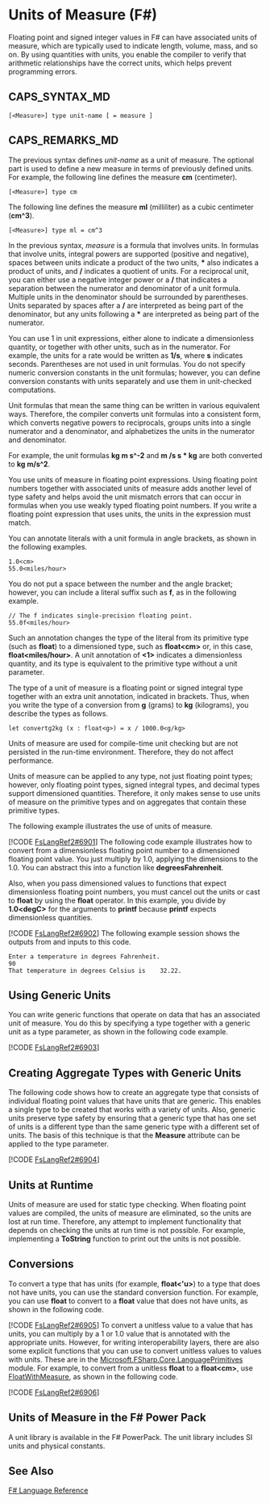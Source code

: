 # Units of Measure (F#)

Floating point and signed integer values in F# can have associated units of measure, which are typically used to indicate length, volume, mass, and so on. By using quantities with units, you enable the compiler to verify that arithmetic relationships have the correct units, which helps prevent programming errors.


## CAPS_SYNTAX_MD

```
[<Measure>] type unit-name [ = measure ]
```

## CAPS_REMARKS_MD
The previous syntax defines *unit-name* as a unit of measure. The optional part is used to define a new measure in terms of previously defined units. For example, the following line defines the measure **cm** (centimeter).


```f#
[<Measure>] type cm
```
The following line defines the measure **ml** (milliliter) as a cubic centimeter (**cm^3**).


```f#
[<Measure>] type ml = cm^3
```
In the previous syntax, *measure* is a formula that involves units. In formulas that involve units, integral powers are supported (positive and negative), spaces between units indicate a product of the two units, **&#42;** also indicates a product of units, and **/** indicates a quotient of units. For a reciprocal unit, you can either use a negative integer power or a **/** that indicates a separation between the numerator and denominator of a unit formula. Multiple units in the denominator should be surrounded by parentheses. Units separated by spaces after a **/** are interpreted as being part of the denominator, but any units following a **&#42;** are interpreted as being part of the numerator.

You can use 1 in unit expressions, either alone to indicate a dimensionless quantity, or together with other units, such as in the numerator. For example, the units for a rate would be written as **1/s**, where **s** indicates seconds. Parentheses are not used in unit formulas. You do not specify numeric conversion constants in the unit formulas; however, you can define conversion constants with units separately and use them in unit-checked computations.

Unit formulas that mean the same thing can be written in various equivalent ways. Therefore, the compiler converts unit formulas into a consistent form, which converts negative powers to reciprocals, groups units into a single numerator and a denominator, and alphabetizes the units in the numerator and denominator.

For example, the unit formulas **kg m s^-2** and **m /s s &#42; kg** are both converted to **kg m/s^2**.

You use units of measure in floating point expressions. Using floating point numbers together with associated units of measure adds another level of type safety and helps avoid the unit mismatch errors that can occur in formulas when you use weakly typed floating point numbers. If you write a floating point expression that uses units, the units in the expression must match.

You can annotate literals with a unit formula in angle brackets, as shown in the following examples.


```f#
1.0<cm>
55.0<miles/hour>
```
You do not put a space between the number and the angle bracket; however, you can include a literal suffix such as **f**, as in the following example.


```f#
// The f indicates single-precision floating point.
55.0f<miles/hour>
```
Such an annotation changes the type of the literal from its primitive type (such as **float**) to a dimensioned type, such as **float&lt;cm&gt;** or, in this case, **float&lt;miles/hour&gt;**. A unit annotation of **&lt;1&gt;** indicates a dimensionless quantity, and its type is equivalent to the primitive type without a unit parameter.

The type of a unit of measure is a floating point or signed integral type together with an extra unit annotation, indicated in brackets. Thus, when you write the type of a conversion from **g** (grams) to **kg** (kilograms), you describe the types as follows.


```f#
let convertg2kg (x : float<g>) = x / 1000.0<g/kg>
```
Units of measure are used for compile-time unit checking but are not persisted in the run-time environment. Therefore, they do not affect performance.

Units of measure can be applied to any type, not just floating point types; however, only floating point types, signed integral types, and decimal types support dimensioned quantities. Therefore, it only makes sense to use units of measure on the primitive types and on aggregates that contain these primitive types.

The following example illustrates the use of units of measure.

[!CODE [FsLangRef2#6901](../CodeSnippet/VS_Snippets_Fsharp/fslangref2/FSharp/fs/unitsofmeasure.fs#6901)]
    The following code example illustrates how to convert from a dimensionless floating point number to a dimensioned floating point value. You just multiply by 1.0, applying the dimensions to the 1.0. You can abstract this into a function like **degreesFahrenheit**.

Also, when you pass dimensioned values to functions that expect dimensionless floating point numbers, you must cancel out the units or cast to **float** by using the **float** operator. In this example, you divide by **1.0&lt;degC&gt;** for the arguments to **printf** because **printf** expects dimensionless quantities.

[!CODE [FsLangRef2#6902](../CodeSnippet/VS_Snippets_Fsharp/fslangref2/FSharp/fs/unitsofmeasure.fs#6902)]
    The following example session shows the outputs from and inputs to this code.


```
Enter a temperature in degrees Fahrenheit.
90
That temperature in degrees Celsius is    32.22.
```

## Using Generic Units
You can write generic functions that operate on data that has an associated unit of measure. You do this by specifying a type together with a generic unit as a type parameter, as shown in the following code example.

[!CODE [FsLangRef2#6903](../CodeSnippet/VS_Snippets_Fsharp/fslangref2/FSharp/fs/unitsofmeasure.fs#6903)]
    
## Creating Aggregate Types with Generic Units
The following code shows how to create an aggregate type that consists of individual floating point values that have units that are generic. This enables a single type to be created that works with a variety of units. Also, generic units preserve type safety by ensuring that a generic type that has one set of units is a different type than the same generic type with a different set of units. The basis of this technique is that the **Measure** attribute can be applied to the type parameter.

[!CODE [FsLangRef2#6904](../CodeSnippet/VS_Snippets_Fsharp/fslangref2/FSharp/fs/unitsofmeasure.fs#6904)]
    
## Units at Runtime
Units of measure are used for static type checking. When floating point values are compiled, the units of measure are eliminated, so the units are lost at run time. Therefore, any attempt to implement functionality that depends on checking the units at run time is not possible. For example, implementing a **ToString** function to print out the units is not possible.


## Conversions
To convert a type that has units (for example, **float&lt;'u&gt;**) to a type that does not have units, you can use the standard conversion function. For example, you can use **float** to convert to a **float** value that does not have units, as shown in the following code.

[!CODE [FsLangRef2#6905](../CodeSnippet/VS_Snippets_Fsharp/fslangref2/FSharp/fs/unitsofmeasure.fs#6905)]
    To convert a unitless value to a value that has units, you can multiply by a 1 or 1.0 value that is annotated with the appropriate units. However, for writing interoperability layers, there are also some explicit functions that you can use to convert unitless values to values with units. These are in the [Microsoft.FSharp.Core.LanguagePrimitives](http://msdn.microsoft.com/en-us/library/69d08ac5-5d51-4c20-bf1e-850fd312ece3) module. For example, to convert from a unitless **float** to a **float&lt;cm&gt;**, use [FloatWithMeasure](http://msdn.microsoft.com/en-us/library/69520bc7-d67b-46b8-9004-7cac9646b8d9), as shown in the following code.

[!CODE [FsLangRef2#6906](../CodeSnippet/VS_Snippets_Fsharp/fslangref2/FSharp/fs/unitsofmeasure.fs#6906)]
    
## Units of Measure in the F# Power Pack
A unit library is available in the F# PowerPack. The unit library includes SI units and physical constants.


## See Also
[F&#35; Language Reference](F%23+Language+Reference.md)

